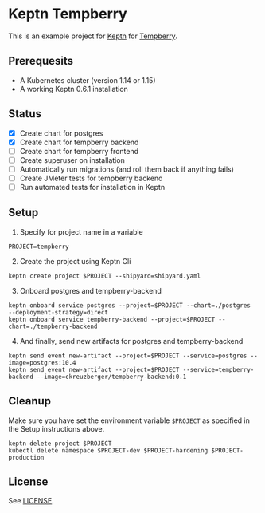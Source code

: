 # Keptn Tempberry

This is an example project for [Keptn](https://keptn.sh) for [Tempberry](https://github.com/ChristianKreuzberger/tempberry).

## Prerequesits

* A Kubernetes cluster (version 1.14 or 1.15)
* A working Keptn 0.6.1 installation


## Status

- [x] Create chart for postgres
- [x] Create chart for tempberry backend
- [ ] Create chart for tempberry frontend
- [ ] Create superuser on installation
- [ ] Automatically run migrations (and roll them back if anything fails)
- [ ] Create JMeter tests for tempberry backend
- [ ] Run automated tests for installation in Keptn

## Setup

1. Specify for project name in a variable
```console
PROJECT=tempberry
```

2. Create the project using Keptn Cli
```console
keptn create project $PROJECT --shipyard=shipyard.yaml
```

3. Onboard postgres and tempberry-backend
```console
keptn onboard service postgres --project=$PROJECT --chart=./postgres  --deployment-strategy=direct
keptn onboard service tempberry-backend --project=$PROJECT --chart=./tempberry-backend
```

4. And finally, send new artifacts for postgres and tempberry-backend
```console
keptn send event new-artifact --project=$PROJECT --service=postgres --image=postgres:10.4
keptn send event new-artifact --project=$PROJECT --service=tempberry-backend --image=ckreuzberger/tempberry-backend:0.1
```

## Cleanup

Make sure you have set the environment variable `$PROJECT` as specified in the Setup instructions above.

```console
keptn delete project $PROJECT
kubectl delete namespace $PROJECT-dev $PROJECT-hardening $PROJECT-production
```

## License

See [LICENSE](LICENSE).

